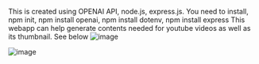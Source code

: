 
This is created using OPENAI API, node.js, express.js. You need to install, npm init, npm install openai, npm install dotenv, npm install express
This webapp can help generate contents needed for youtube videos as well as its thumbnail. See below 
![image](https://github.com/cheechengm/OpenAiAPI/assets/122721995/9fc0135f-1f74-4417-b23f-cff4a3e99e8c)

![image](https://github.com/cheechengm/OpenAiAPI/assets/122721995/c4407058-d858-418b-af88-afc6591730d4)

